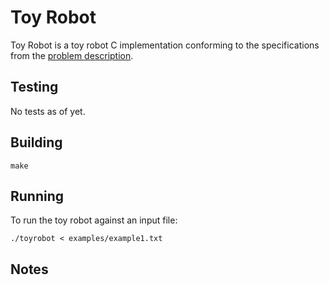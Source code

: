 Toy Robot
=========

Toy Robot is a toy robot C implementation conforming to the specifications from the [problem description](PROBLEM.md).

Testing
-------

No tests as of yet.

Building
--------

```
make
```

Running
-------

To run the toy robot against an input file:

```
./toyrobot < examples/example1.txt
```

Notes
-----


